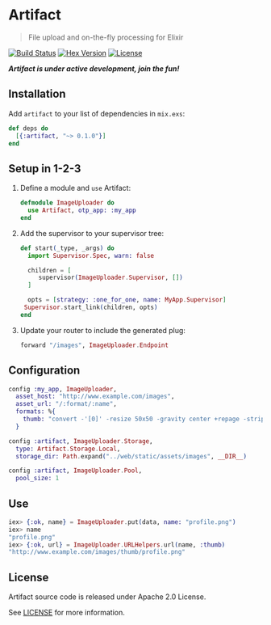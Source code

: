 # Artifact

> File upload and on-the-fly processing for Elixir

[![Build Status][travis-img]][travis] [![Hex Version][hex-img]][hex] [![License][license-img]][license]

[travis-img]: https://travis-ci.org/doomspork/artifact.png?branch=master
[travis]: https://travis-ci.org/doomspork/artifact
[hex-img]: https://img.shields.io/hexpm/v/artifact.svg
[hex]: https://hex.pm/packages/artifact
[license-img]: https://img.shields.io/badge/license-Apache%202.0-brightgreen.svg
[license]: https://opensource.org/licenses/Apache-2.0

___Artifact is under active development, join the fun!___

## Installation

Add `artifact` to your list of dependencies in `mix.exs`:

```elixir
def deps do
  [{:artifact, "~> 0.1.0"}]
end
```

## Setup in 1-2-3

1. Define a module and `use` Artifact:

	```elixir
	defmodule ImageUploader do
  	  use Artifact, otp_app: :my_app
	end
	```

2. Add the supervisor to your supervisor tree:

	```elixir
	def start(_type, _args) do
  	  import Supervisor.Spec, warn: false

  	  children = [
    	 supervisor(ImageUploader.Supervisor, [])
  	  ]

  	  opts = [strategy: :one_for_one, name: MyApp.Supervisor]
     Supervisor.start_link(children, opts)
   end
   ```

3. Update your router to include the generated plug:

	```elixir
	forward "/images", ImageUploader.Endpoint
	```

## Configuration

```elixir
config :my_app, ImageUploader,
  asset_host: "http://www.example.com/images",
  asset_url: "/:format/:name",
  formats: %{
    thumb: "convert -'[0]' -resize 50x50 -gravity center +repage -strip jpg:-"
  }

config :artifact, ImageUploader.Storage,
  type: Artifact.Storage.Local,
  storage_dir: Path.expand("../web/static/assets/images", __DIR__)

config :artifact, ImageUploader.Pool,
  pool_size: 1
```

## Use

```elixir
iex> {:ok, name} = ImageUploader.put(data, name: "profile.png")
iex> name
"profile.png"
iex> {:ok, url} = ImageUploader.URLHelpers.url(name, :thumb)
"http://www.example.com/images/thumb/profile.png"
```

## License

Artifact source code is released under Apache 2.0 License.

See [LICENSE](LICENSE) for more information.
